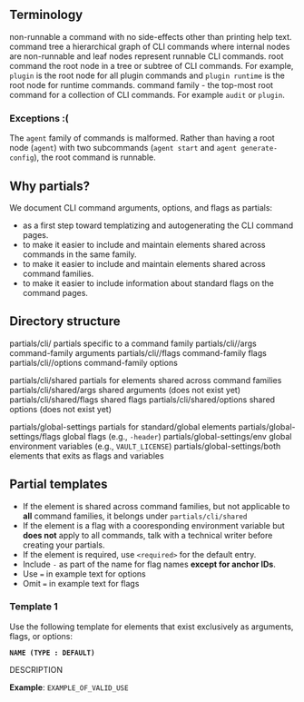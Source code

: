 ## Terminology

non-runnable    a command with no side-effects other than printing help text.
command tree    a hierarchical graph of CLI commands where internal nodes are
                non-runnable and leaf nodes represent runnable CLI commands.
root command    the root node in a tree or subtree of CLI commands. For example,
                `plugin` is the root node for all plugin commands and
                `plugin runtime` is the root node for runtime commands.
command family - the top-most root command for a collection of CLI commands.
                 For example `audit` or `plugin`.

### Exceptions :(

The `agent` family of commands is malformed. Rather than having a root node
(`agent`) with two subcommands (`agent start` and `agent generate-config`), the
root command is runnable.


## Why partials?

We document CLI command arguments, options, and flags as partials:

- as a first step toward templatizing and autogenerating the CLI command pages.
- to make it easier to include and maintain elements shared across commands in
  the same family.
- to make it easier to include and maintain elements shared across command
  families.
- to make it easier to include information about standard flags on the command
  pages.


## Directory structure

partials/cli/<command-family>          partials specific to a command family
partials/cli/<command-family>/args     command-family arguments
partials/cli/<command-family>/flags    command-family flags
partials/cli/<command-family>/options  command-family options

partials/cli/shared          partials for elements shared across command families
partials/cli/shared/args     shared arguments (does not exist yet)
partials/cli/shared/flags    shared flags
partials/cli/shared/options  shared options (does not exist yet)

partials/global-settings      partials for standard/global elements
partials/global-settings/flags  global flags (e.g., `-header`)
partials/global-settings/env    global environment variables (e.g., `VAULT_LICENSE`)
partials/global-settings/both  elements that exits as flags and variables

## Partial templates

- If the element is shared across command families, but not applicable to **all**
  command families, it belongs under `partials/cli/shared`
- If the element is a flag with a cooresponding environment variable but **does not**
  apply to all commands, talk with a technical writer before creating your
  partials.
- If the element is required, use `<required>` for the default entry.
- Include `-` as part of the name for flag names **except for anchor IDs**.
- Use `=` in example text for options
- Omit `=` in example text for flags

### Template 1

Use the following template for elements that exist exclusively as arguments,
flags, or options:

<a id="COMMAND_ROOT-[arg | option | flag]-NAME" />

**`NAME (TYPE : DEFAULT)`**

DESCRIPTION

**Example**: `EXAMPLE_OF_VALID_USE`
